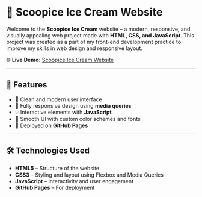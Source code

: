# 🍨 Scoopice Ice Cream Website

Welcome to the **Scoopice Ice Cream** website – a modern, responsive, and visually appealing web project made with **HTML, CSS, and JavaScript**. This project was created as a part of my front-end development practice to improve my skills in web design and responsive layout.

🌐 **Live Demo:** [Scoopice Ice Cream Website](https://kartikporwal.github.io/Scoopice-cream/)

---

## 📌 Features

- 🎨 Clean and modern user interface
- 📱 Fully responsive design using **media queries**
- 💡 Interactive elements with **JavaScript**
- 🌈 Smooth UI with custom color schemes and fonts
- 🚀 Deployed on **GitHub Pages**

---

## 🛠️ Technologies Used

- **HTML5** – Structure of the website
- **CSS3** – Styling and layout using Flexbox and Media Queries
- **JavaScript** – Interactivity and user engagement
- **GitHub Pages** – For deployment
